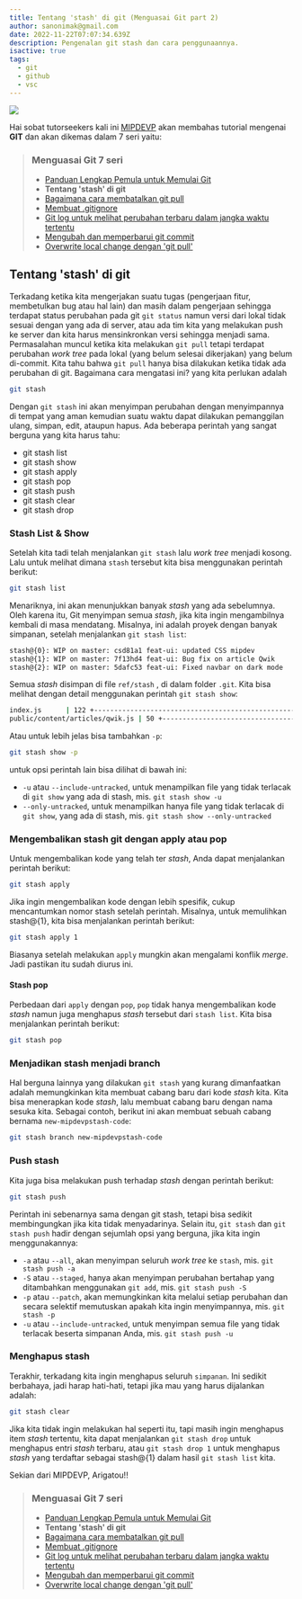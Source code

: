 ```yaml
---
title: Tentang 'stash' di git (Menguasai Git part 2)
author: sanonimak@gmail.com
date: 2022-11-22T07:07:34.639Z
description: Pengenalan git stash dan cara penggunaannya.
isactive: true
tags:
  - git
  - github
  - vsc
---
```

![](https://git-scm.com/images/logos/downloads/Git-Logo-2Color.png)

Hai sobat tutorseekers kali ini [MIPDEVP](https://mipdevp.com) akan membahas tutorial mengenai **GIT** dan akan dikemas dalam 7 seri yaitu:

> ### Menguasai Git 7 seri
>
> * [Panduan Lengkap Pemula untuk Memulai Git](https://mipdevp.com/blog/articles/2022-10-23-panduan-lengkap-pemula-untuk-memulai-git-menguasai-git-part-1/)
> * **Tentang 'stash' di git**
> * [Bagaimana cara membatalkan git pull](https://mipdevp.com/blog/articles/2022-11-27-bagaimana-cara-membatalkan-git-pull-menguasai-git-part-3/)
> * [Membuat .gitignore](#)
> * [Git log untuk melihat perubahan terbaru dalam jangka waktu tertentu](#)
> * [Mengubah dan memperbarui git commit](#)
> * [Overwrite local change dengan 'git pull'](#)

## Tentang 'stash' di git

Terkadang ketika kita mengerjakan suatu tugas (pengerjaan fitur, membetulkan bug atau hal lain) dan masih dalam pengerjaan sehingga terdapat status perubahan pada git `git status` namun versi dari lokal tidak sesuai dengan yang ada di server, atau ada tim kita yang melakukan push ke server dan kita harus mensinkronkan versi sehingga menjadi sama. Permasalahan muncul ketika kita melakukan `git pull` tetapi terdapat perubahan *work tree* pada lokal (yang belum selesai dikerjakan) yang belum di-commit. Kita tahu bahwa `git pull` hanya bisa dilakukan ketika tidak ada perubahan di git. Bagaimana cara mengatasi ini? yang kita perlukan adalah

```sh
git stash
```

Dengan `git stash` ini akan menyimpan perubahan dengan menyimpannya di tempat yang aman kemudian suatu waktu dapat dilakukan pemanggilan ulang, simpan, edit, ataupun hapus. Ada beberapa perintah yang sangat berguna yang kita harus tahu:

* git stash list
* git stash show
* git stash apply
* git stash pop
* git stash push
* git stash clear
* git stash drop


### Stash List & Show

Setelah kita tadi telah menjalankan `git stash` lalu *work tree* menjadi kosong. Lalu untuk melihat dimana `stash` tersebut kita bisa menggunakan perintah berikut:
```sh
git stash list
```

Menariknya, ini akan menunjukkan banyak *stash* yang ada sebelumnya. Oleh karena itu, Git menyimpan semua *stash*, jika kita ingin mengambilnya kembali di masa mendatang. Misalnya, ini adalah proyek dengan banyak simpanan, setelah menjalankan `git stash list`:

```sh
stash@{0}: WIP on master: csd81a1 feat-ui: updated CSS mipdev
stash@{1}: WIP on master: 7f13hd4 feat-ui: Bug fix on article Qwik
stash@{2}: WIP on master: 5dafc53 feat-ui: Fixed navbar on dark mode
```

Semua *stash* disimpan di file `ref/stash` , di dalam folder `.git`. Kita bisa melihat dengan detail menggunakan perintah `git stash show`:

```sh
index.js      | 122 +---------------------------------------------------------
public/content/articles/qwik.js | 50 +----------------------------------------
```

Atau untuk lebih jelas bisa tambahkan `-p`:
```sh
git stash show -p
```
untuk opsi perintah lain bisa dilihat di bawah ini:

* `-u` atau `--include-untracked`, untuk menampilkan file yang tidak terlacak di `git show` yang ada di stash, mis. `git stash show -u`
* `--only-untracked`, untuk menampilkan hanya file yang tidak terlacak di `git show`, yang ada di stash, mis. `git stash show --only-untracked`


### Mengembalikan stash git dengan apply atau pop

Untuk mengembalikan kode yang telah ter *stash*, Anda dapat menjalankan perintah berikut:
```sh
git stash apply
```

Jika ingin mengembalikan kode dengan lebih spesifik, cukup mencantumkan nomor stash setelah perintah. Misalnya, untuk memulihkan stash@{1}, kita bisa menjalankan perintah berikut:
```sh
git stash apply 1
```

Biasanya setelah melakukan `apply` mungkin akan mengalami konflik *merge*. Jadi pastikan itu sudah diurus ini.


#### Stash pop 
Perbedaan dari `apply` dengan `pop`, `pop` tidak hanya mengembalikan kode *stash* namun juga menghapus *stash* tersebut dari `stash list`. Kita bisa menjalankan perintah berikut:

```sh
git stash pop
```

### Menjadikan stash menjadi branch
Hal berguna lainnya yang dilakukan `git stash` yang kurang dimanfaatkan adalah memungkinkan kita membuat cabang baru dari kode *stash* kita. Kita bisa menerapkan kode *stash*, lalu membuat cabang baru dengan nama sesuka kita. Sebagai contoh, berikut ini akan membuat sebuah cabang bernama `new-mipdevpstash-code`:
```sh
git stash branch new-mipdevpstash-code
```

### Push stash
Kita juga bisa melakukan push terhadap *stash* dengan perintah berikut:
```sh
git stash push
```
Perintah ini sebenarnya sama dengan git stash, tetapi bisa sedikit membingungkan jika kita tidak menyadarinya. Selain itu, `git stash` dan `git stash push` hadir dengan sejumlah opsi yang berguna, jika kita ingin menggunakannya:

* `-a` atau `--all`, akan menyimpan seluruh *work tree* ke `stash`, mis. `git stash push -a`
* `-S` atau `--staged`, hanya akan menyimpan perubahan bertahap yang ditambahkan menggunakan `git add`, mis. `git stash push -S`
* `-p` atau `--patch`, akan memungkinkan kita melalui setiap perubahan dan secara selektif memutuskan apakah kita ingin menyimpannya, mis. `git stash -p`
* `-u` atau `--include-untracked`, untuk menyimpan semua file yang tidak terlacak beserta simpanan Anda, mis. `git stash push -u`

### Menghapus stash
Terakhir, terkadang kita ingin menghapus seluruh `simpanan`. Ini sedikit berbahaya, jadi harap hati-hati, tetapi jika mau yang harus dijalankan adalah:
```sh
git stash clear
```
Jika kita tidak ingin melakukan hal seperti itu, tapi masih ingin menghapus item *stash* tertentu, kita dapat menjalankan `git stash drop` untuk menghapus entri *stash* terbaru, atau `git stash drop 1` untuk menghapus *stash* yang terdaftar sebagai stash@{1} dalam hasil `git stash list` kita.

Sekian dari MIPDEVP, Arigatou!!


> ### Menguasai Git 7 seri
>
> * [Panduan Lengkap Pemula untuk Memulai Git](https://mipdevp.com/blog/articles/2022-10-23-panduan-lengkap-pemula-untuk-memulai-git-menguasai-git-part-1/)
> * **Tentang 'stash' di git**
> * [Bagaimana cara membatalkan git pull](https://mipdevp.com/blog/articles/2022-11-27-bagaimana-cara-membatalkan-git-pull-menguasai-git-part-3/)
> * [Membuat .gitignore](#)
> * [Git log untuk melihat perubahan terbaru dalam jangka waktu tertentu](#)
> * [Mengubah dan memperbarui git commit](#)
> * [Overwrite local change dengan 'git pull'](#)